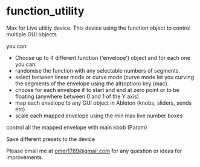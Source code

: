 # function_utility
Max for Live utiitiy device.
This device using the function object to control multiple GUI objects

you can:
- Choose up to 4 different function ('envelope') object and for each one you can:
- randomise the function with any selectable numbers of segments.
- select between linear mode or curve mode (curve mode let you curving the segments of the envelope using the alt(option) key (mac).
- choose for each envelope if to start and end at zero point or to be floating (anywhere between 0 and 1 of the Y axis)
- map each envelope to any GUI object in Ableton (knobs, sliders, sends etc)
- scale each mapped envelope using the min max live number boxes
    
control all the mapped envelope with main kbob (Param)
    
 
Save different presets to the device

Please email me at omer1789@gmail.com for any question or ideas for improvements.

